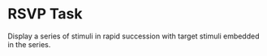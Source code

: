 # RSVP Task

Display a series of stimuli in rapid succession with target stimuli embedded in the series.

